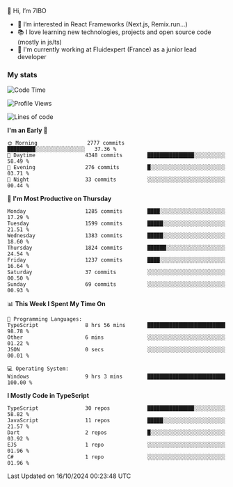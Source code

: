 👋 Hi, I’m 7IBO

- 👀 I’m interested in React Frameworks (Next.js, Remix.run...)
- 📚 I love learning new technologies, projects and open source code (mostly in js/ts)
- 💼 I'm currently working at Fluidexpert (France) as a junior lead developer

### My stats
<!--START_SECTION:waka-->
![Code Time](http://img.shields.io/badge/Code%20Time-802%20hrs%2044%20mins-blue)

![Profile Views](http://img.shields.io/badge/Profile%20Views-0-blue)

![Lines of code](https://img.shields.io/badge/From%20Hello%20World%20I%27ve%20Written-7.8%20million%20lines%20of%20code-blue)

**I'm an Early 🐤** 

```text
🌞 Morning                2777 commits        █████████░░░░░░░░░░░░░░░░   37.36 % 
🌆 Daytime                4348 commits        ███████████████░░░░░░░░░░   58.49 % 
🌃 Evening                276 commits         █░░░░░░░░░░░░░░░░░░░░░░░░   03.71 % 
🌙 Night                  33 commits          ░░░░░░░░░░░░░░░░░░░░░░░░░   00.44 % 
```
📅 **I'm Most Productive on Thursday** 

```text
Monday                   1285 commits        ████░░░░░░░░░░░░░░░░░░░░░   17.29 % 
Tuesday                  1599 commits        █████░░░░░░░░░░░░░░░░░░░░   21.51 % 
Wednesday                1383 commits        █████░░░░░░░░░░░░░░░░░░░░   18.60 % 
Thursday                 1824 commits        ██████░░░░░░░░░░░░░░░░░░░   24.54 % 
Friday                   1237 commits        ████░░░░░░░░░░░░░░░░░░░░░   16.64 % 
Saturday                 37 commits          ░░░░░░░░░░░░░░░░░░░░░░░░░   00.50 % 
Sunday                   69 commits          ░░░░░░░░░░░░░░░░░░░░░░░░░   00.93 % 
```


📊 **This Week I Spent My Time On** 

```text
💬 Programming Languages: 
TypeScript               8 hrs 56 mins       █████████████████████████   98.78 % 
Other                    6 mins              ░░░░░░░░░░░░░░░░░░░░░░░░░   01.22 % 
JSON                     0 secs              ░░░░░░░░░░░░░░░░░░░░░░░░░   00.01 % 

💻 Operating System: 
Windows                  9 hrs 3 mins        █████████████████████████   100.00 % 
```

**I Mostly Code in TypeScript** 

```text
TypeScript               30 repos            ███████████████░░░░░░░░░░   58.82 % 
JavaScript               11 repos            █████░░░░░░░░░░░░░░░░░░░░   21.57 % 
Dart                     2 repos             █░░░░░░░░░░░░░░░░░░░░░░░░   03.92 % 
EJS                      1 repo              ░░░░░░░░░░░░░░░░░░░░░░░░░   01.96 % 
C#                       1 repo              ░░░░░░░░░░░░░░░░░░░░░░░░░   01.96 % 
```




 Last Updated on 16/10/2024 00:23:48 UTC
<!--END_SECTION:waka-->
